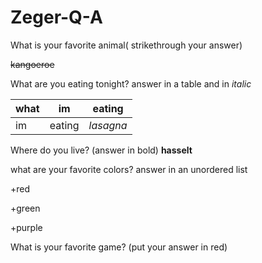 # Zeger-Q-A
What is your favorite animal( strikethrough your answer)

~~kangoeroe~~

What are you eating tonight?
 answer in a table and in _italic_

|what|im|eating|
|---|---|---|
|im|eating|_lasagna_|

Where do you live? (answer in bold)
__hasselt__

what are your favorite colors? 
answer in an unordered list

+red

+green

+purple

What is your favorite game? (put your answer in red)



